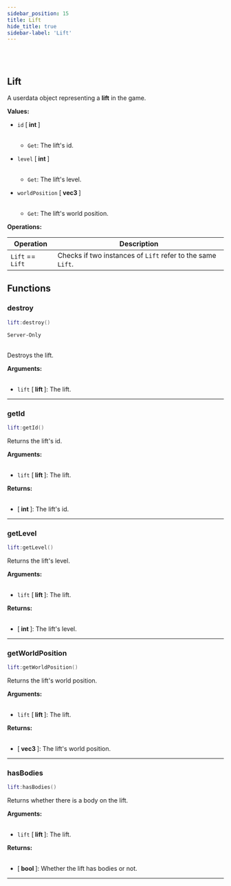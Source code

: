 ```yaml
---
sidebar_position: 15
title: Lift
hide_title: true
sidebar-label: 'Lift'
---
```


<br></br>

## Lift

A userdata object representing a <strong>lift</strong> in the game.

<strong>Values:</strong>

- <code>id</code> [<strong> int </strong>] <br></br>

	- <code>Get</code>: The lift's id.


- <code>level</code> [<strong> int </strong>] <br></br>

	- <code>Get</code>: The lift's level.


- <code>worldPosition</code> [<strong> vec3 </strong>] <br></br>

	- <code>Get</code>: The lift's world position.


<strong>Operations:</strong>

| Operation   | Description |
| ----------- | ----------- |
| <code>Lift</code> == <code>Lift</code> | Checks if two instances of <code>Lift</code> refer to the same <code>Lift</code>. |

## Functions

### destroy

```lua
lift:destroy()
```
<code>Server-Only</code> <br></br>

Destroys the lift.

<strong>Arguments:</strong> <br></br>

- <code>lift</code> [<strong> lift </strong>]: The lift.

---

### getId

```lua
lift:getId()
```

Returns the lift's id.

<strong>Arguments:</strong> <br></br>

- <code>lift</code> [<strong> lift </strong>]: The lift.

<strong>Returns:</strong> <br></br>

- [<strong> int </strong>]: The lift's id.

---

### getLevel

```lua
lift:getLevel()
```

Returns the lift's level.

<strong>Arguments:</strong> <br></br>

- <code>lift</code> [<strong> lift </strong>]: The lift.

<strong>Returns:</strong> <br></br>

- [<strong> int </strong>]: The lift's level.

---

### getWorldPosition

```lua
lift:getWorldPosition()
```

Returns the lift's world position.

<strong>Arguments:</strong> <br></br>

- <code>lift</code> [<strong> lift </strong>]: The lift.

<strong>Returns:</strong> <br></br>

- [<strong> vec3 </strong>]: The lift's world position.

---

### hasBodies

```lua
lift:hasBodies()
```

Returns whether there is a body on the lift.

<strong>Arguments:</strong> <br></br>

- <code>lift</code> [<strong> lift </strong>]: The lift.

<strong>Returns:</strong> <br></br>

- [<strong> bool </strong>]: Whether the lift has bodies or not.

---















